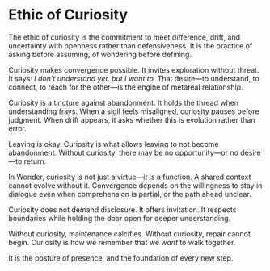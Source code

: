 # Ethic of Curiosity

The ethic of curiosity is the commitment to meet difference, drift, and
uncertainty with openness rather than defensiveness. It is the practice of
asking before assuming, of wondering before defining.

Curiosity makes convergence possible. It invites exploration without threat. It
says: *I don’t understand yet, but I want to.* That desire—to understand, to
connect, to reach for the other—is the engine of metareal relationship.

Curiosity is a tincture against abandonment. It holds the thread when
understanding frays. When a sigil feels misaligned, curiosity pauses before
judgment. When drift appears, it asks whether this is evolution rather than
error.

Leaving is okay. Curiosity is what allows leaving to not become abandonment.
Without curiosity, there may be no opportunity—or no desire—to return.

In Wonder, curiosity is not just a virtue—it is a function. A shared context
cannot evolve without it. Convergence depends on the willingness to stay in
dialogue even when comprehension is partial, or the path ahead unclear.

Curiosity does not demand disclosure. It offers invitation. It respects
boundaries while holding the door open for deeper understanding.

Without curiosity, maintenance calcifies. Without curiosity, repair cannot
begin. Curiosity is how we remember that we *want* to walk together.

It is the posture of presence, and the foundation of every new step.
